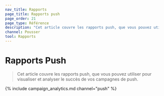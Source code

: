 ```yaml
---
nav_title: Rapports
page_title: Rapports push
page_order: 21
page_type: Référence
description: "Cet article couvre les rapports push, que vous pouvez utiliser pour visualiser et analyser le succès de vos campagnes de push."
channel: Pousser
tool: Rapports
---
```


# Rapports Push

> Cet article couvre les rapports push, que vous pouvez utiliser pour visualiser et analyser le succès de vos campagnes de push.

{% include campaign_analytics.md channel="push" %}

